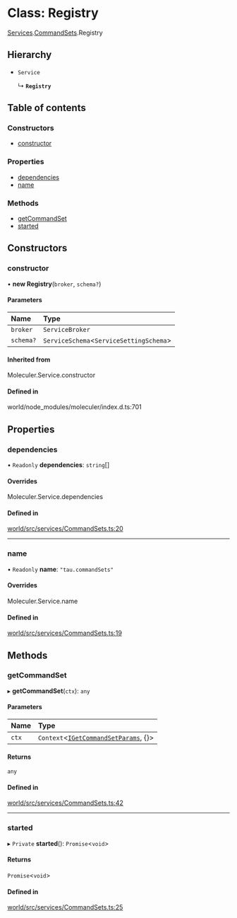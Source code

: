 # Class: Registry

[Services](../modules/tau_world.Services.md).[CommandSets](../modules/tau_world.Services.CommandSets.md).Registry

## Hierarchy

- `Service`

  ↳ **`Registry`**

## Table of contents

### Constructors

- [constructor](tau_world.Services.CommandSets.Registry.md#constructor)

### Properties

- [dependencies](tau_world.Services.CommandSets.Registry.md#dependencies)
- [name](tau_world.Services.CommandSets.Registry.md#name)

### Methods

- [getCommandSet](tau_world.Services.CommandSets.Registry.md#getcommandset)
- [started](tau_world.Services.CommandSets.Registry.md#started)

## Constructors

### constructor

• **new Registry**(`broker`, `schema?`)

#### Parameters

| Name | Type |
| :------ | :------ |
| `broker` | `ServiceBroker` |
| `schema?` | `ServiceSchema`<`ServiceSettingSchema`\> |

#### Inherited from

Moleculer.Service.constructor

#### Defined in

world/node_modules/moleculer/index.d.ts:701

## Properties

### dependencies

• `Readonly` **dependencies**: `string`[]

#### Overrides

Moleculer.Service.dependencies

#### Defined in

[world/src/services/CommandSets.ts:20](https://github.com/tau-mud/tau/blob/6645dc6/packages/world/src/services/CommandSets.ts#L20)

___

### name

• `Readonly` **name**: ``"tau.commandSets"``

#### Overrides

Moleculer.Service.name

#### Defined in

[world/src/services/CommandSets.ts:19](https://github.com/tau-mud/tau/blob/6645dc6/packages/world/src/services/CommandSets.ts#L19)

## Methods

### getCommandSet

▸ **getCommandSet**(`ctx`): `any`

#### Parameters

| Name | Type |
| :------ | :------ |
| `ctx` | `Context`<[`IGetCommandSetParams`](../interfaces/tau_world.Services.CommandSets.IGetCommandSetParams.md), {}\> |

#### Returns

`any`

#### Defined in

[world/src/services/CommandSets.ts:42](https://github.com/tau-mud/tau/blob/6645dc6/packages/world/src/services/CommandSets.ts#L42)

___

### started

▸ `Private` **started**(): `Promise`<`void`\>

#### Returns

`Promise`<`void`\>

#### Defined in

[world/src/services/CommandSets.ts:25](https://github.com/tau-mud/tau/blob/6645dc6/packages/world/src/services/CommandSets.ts#L25)
